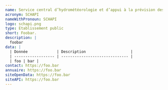 ```yaml
---
name: Service central d’hydrométéorologie et d’appui à la prévision des inondations
acronym: SCHAPI
nameWithPronoun: SCHAPI
logo: schapi.png
type: Etablissement public
short: Foobar.
description: |
  foobar
data: |
  | Donnée             | Description                    |
  | ------------------ | ------------------------------ |
  | foo | bar |
contact: https://foo.bar
annuaire: https://foo.bar
siteOpenData: https://foo.bar
siteAPI: https://foo.bar
---
```

